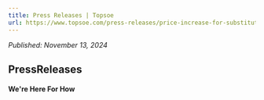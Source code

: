 ```yaml
---
title: Press Releases | Topsoe
url: https://www.topsoe.com/press-releases/price-increase-for-substitute-natural-gas-catalysts#main-content
---
```


*Published: November 13, 2024*

## PressReleases

#### We're Here For How